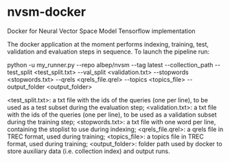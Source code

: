 # nvsm-docker
Docker for Neural Vector Space Model Tensorflow implementation

The docker application at the moment performs indexing, training, test, validation and evaluation steps in sequence.
To launch the pipeline run:

python -u my_runner.py --repo albep/nvsm --tag latest --collection_path <collection path> --test_split <test_split.txt>  --val_split <validation.txt> --stopwords <stopwords.txt> --qrels <qrels_file.qrel> --topics <topics_file> --output_folder <output_folder>
  
  <test_split.txt>: a txt file with the ids of the queries (one per line), to be used as a test subset during the evaluation step;
  <validation.txt>: a txt file with the ids of the queries (one per line), to be used as a validation subset during the training step;
  <stopwords.txt>: a txt file with one word per line, containing the stoplist to use during indexing;
  <qrels_file.qrel>: a qrels file in TREC format, used during training;
  <topics_file>: a topics file in TREC format, used during training;
  <output_folder>: folder path used by docker to store auxiliary data (i.e. collection index) and output runs.
  
  
  

